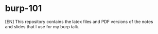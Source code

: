 # burp-101

[EN] This repository contains the latex files and PDF versions of the notes and slides that I use for my burp talk.

